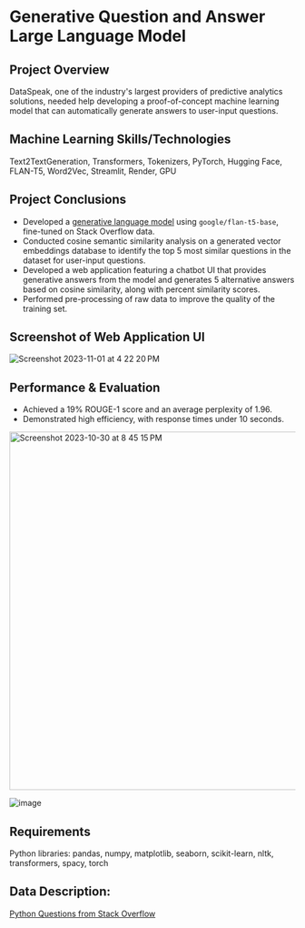 # Generative Question and Answer Large Language Model
## Project Overview
DataSpeak, one of the industry's largest providers of predictive analytics solutions, needed help developing a proof-of-concept machine learning model that can automatically generate answers to user-input questions.

## Machine Learning Skills/Technologies
Text2TextGeneration, Transformers, Tokenizers, PyTorch, Hugging Face, FLAN-T5, Word2Vec, Streamlit, Render, GPU 

## Project Conclusions
- Developed a [generative language model](https://huggingface.co/lmalarky/flan-t5-base-finetuned-python_qa) using `google/flan-t5-base`, fine-tuned on Stack Overflow data.
- Conducted cosine semantic similarity analysis on a generated vector embeddings database to identify the top 5 most similar questions in the dataset for user-input questions.
- Developed a web application featuring a chatbot UI that provides generative answers from the model and generates 5 alternative answers based on cosine similarity, along with percent similarity scores.
- Performed pre-processing of raw data to improve the quality of the training set.

## Screenshot of Web Application UI
![Screenshot 2023-11-01 at 4 22 20 PM](https://github.com/laceymalarky/nlp_question_answer/assets/97048468/d9656ec0-d0ad-4b78-ab85-b9c66bf527c1)

## Performance & Evaluation
- Achieved a 19% ROUGE-1 score and an average perplexity of 1.96.
- Demonstrated high efficiency, with response times under 10 seconds.
  
<img width="630" alt="Screenshot 2023-10-30 at 8 45 15 PM" src="https://github.com/laceymalarky/nlp_question_answer/assets/97048468/bc380430-48af-44fb-969f-198ba69053ba">

![image](https://github.com/laceymalarky/nlp_question_answer/assets/97048468/c6694fae-240a-49b1-b5e4-1a41b38d715e)

## Requirements
Python libraries: pandas, numpy, matplotlib, seaborn, scikit-learn, nltk, transformers, spacy, torch

## Data Description:
[Python Questions from Stack Overflow](https://www.kaggle.com/datasets/stackoverflow/pythonquestions)
